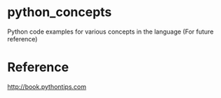 # python_concepts
Python code examples for various concepts in the language (For future reference)

# Reference
http://book.pythontips.com
